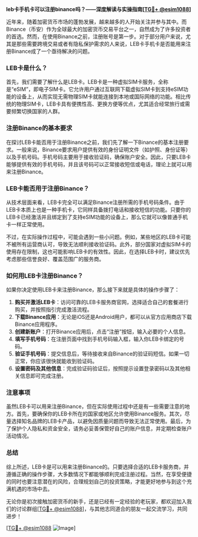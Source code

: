 **leb卡手机卡可以注册binance吗？——深度解读与实操指南[[TG💪+ @esim1088](https://t.me/s/esim1088)]**

近年来，随着加密货币市场的蓬勃发展，越来越多的人开始关注并参与其中。而Binance（币安）作为全球最大的加密货币交易平台之一，自然成为了许多投资者的首选。然而，在使用Binance之前，注册账号是第一步。对于部分用户来说，尤其是那些需要跨境交易或者有隐私保护需求的人来说，LEB卡手机卡是否能用来注册Binance成了一个亟待解决的问题。

### LEB卡是什么？

首先，我们需要了解什么是LEB卡。LEB卡是一种虚拟SIM卡服务，全称是“eSIM”，即电子SIM卡。它允许用户通过互联网下载虚拟SIM卡到支持eSIM功能的设备上，从而实现无需物理SIM卡就能连接到本地或国际网络的功能。相比传统的物理SIM卡，LEB卡具有便携性高、更换方便等优点，尤其适合经常旅行或需要频繁切换国家的人群。

### 注册Binance的基本要求

在探讨LEB卡能否用于注册Binance之前，我们先了解一下Binance的基本注册要求。一般来说，Binance要求用户提供有效的身份证明文件（如护照、身份证等）以及手机号码。手机号码主要用于接收验证码，确保账户安全。因此，只要LEB卡能够提供有效的手机号码，并且该号码可以正常接收短信或电话，理论上就可以用来注册Binance。

### LEB卡能否用于注册Binance？

从技术层面来看，LEB卡完全可以满足Binance注册所需的手机号码条件。由于LEB卡本质上也是一种手机卡，它同样具备拨打电话和接收短信的功能。只要你的LEB卡已经激活并且绑定到了支持eSIM功能的设备上，那么它就可以像普通手机卡一样正常使用。

不过，在实际操作过程中，可能会遇到一些小问题。例如，某些地区的LEB卡可能不被所有运营商认可，导致无法顺利接收验证码。此外，部分国家对虚拟SIM卡的使用存在限制，这也可能影响LEB卡的有效性。因此，在选择LEB卡时，建议优先考虑那些信誉良好、覆盖范围广的服务商。

### 如何用LEB卡注册Binance？

如果你决定使用LEB卡来注册Binance，那么接下来就是具体的操作步骤了：

1. **购买并激活LEB卡**：访问可靠的LEB卡服务商官网，选择适合自己的套餐进行购买，并按照指引完成激活流程。
2. **下载Binance应用**：无论是iOS还是Android用户，都可以从官方应用商店下载Binance应用程序。
3. **创建新账户**：打开Binance应用后，点击“注册”按钮，输入必要的个人信息。
4. **填写手机号码**：在注册页面中找到手机号码输入框，输入你LEB卡绑定的号码。
5. **验证手机号码**：提交信息后，等待接收来自Binance的验证码短信。如果一切正常，你应该很快就能收到验证码。
6. **设置密码及其他信息**：完成验证码验证后，按照提示设置登录密码以及其他相关信息即可完成注册。

### 注意事项

虽然LEB卡可以用来注册Binance，但在实际使用过程中还是有一些需要注意的地方。首先，要确保你的LEB卡所在的国家或地区允许使用Binance服务。其次，尽量选择知名品牌的LEB卡产品，以避免因质量问题而导致无法正常使用。最后，为了保护个人隐私和资金安全，请务必妥善保管好自己的账户信息，并定期检查账户活动情况。

### 总结

综上所述，LEB卡是可以用来注册Binance的。只要选择合适的LEB卡服务商，并遵循正确的操作步骤，大多数情况下都能够顺利完成注册过程。当然，在享受便捷的同时也要注意潜在的风险，合理规划自己的投资策略，才能更好地参与到这个充满机遇的市场中去。

无论你是初次接触加密货币的新手，还是已经有一定经验的老玩家，都欢迎加入我们的讨论群组[[TG💪+ @esim1088](https://t.me/s/esim1088)]，与其他志同道合的朋友一起交流学习，共同进步！

[[TG💪+ @esim1088](https://t.me/s/esim1088) ![Image](https://i.postimg.cc/4NQfJmqS/Snipaste-2025-05-13-00-14-12.png)]